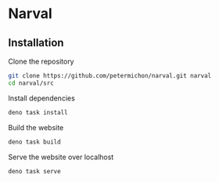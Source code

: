 # Narval

## Installation

Clone the repository

```bash
git clone https://github.com/petermichon/narval.git narval
cd narval/src
```

Install dependencies

```bash
deno task install
```

Build the website

```bash
deno task build
```

Serve the website over localhost

```bash
deno task serve
```
